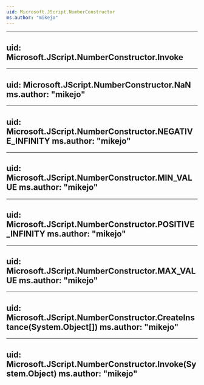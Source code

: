 ```yaml
---
uid: Microsoft.JScript.NumberConstructor
ms.author: "mikejo"
---
```


---
uid: Microsoft.JScript.NumberConstructor.Invoke
---

---
uid: Microsoft.JScript.NumberConstructor.NaN
ms.author: "mikejo"
---

---
uid: Microsoft.JScript.NumberConstructor.NEGATIVE_INFINITY
ms.author: "mikejo"
---

---
uid: Microsoft.JScript.NumberConstructor.MIN_VALUE
ms.author: "mikejo"
---

---
uid: Microsoft.JScript.NumberConstructor.POSITIVE_INFINITY
ms.author: "mikejo"
---

---
uid: Microsoft.JScript.NumberConstructor.MAX_VALUE
ms.author: "mikejo"
---

---
uid: Microsoft.JScript.NumberConstructor.CreateInstance(System.Object[])
ms.author: "mikejo"
---

---
uid: Microsoft.JScript.NumberConstructor.Invoke(System.Object)
ms.author: "mikejo"
---
